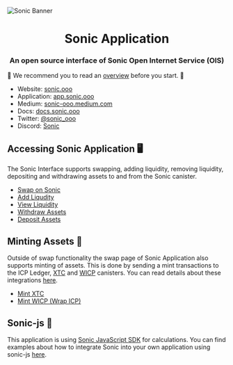 ![Sonic Banner](https://storageapi.fleek.co/fleek-team-bucket/logos/sonic-log.png)

<h1 align="center">Sonic Application</h1>

<h3 align="center">An open source interface of Sonic Open Internet Service (OIS)</h3>

📖 We recommend you to read an [overview](https://docs.sonic.ooo/#overview) before you start. 📖

- Website: [sonic.ooo](https://sonic.ooo/)
- Application: [app.sonic.ooo](https://app.sonic.ooo)
- Medium: [sonic-ooo.medium.com](https://sonic-ooo.medium.com/)
- Docs: [docs.sonic.ooo](https://docs.sonic.ooo/)
- Twitter: [@sonic_ooo](https://twitter.com/sonic_ooo)
- Discord: [Sonic](https://discord.gg/ZxX44xyu)

## Accessing Sonic Application 🖥

The Sonic Interface supports swapping, adding liquidity, removing liquidity, depositing and withdrawing assets to and from the Sonic canister.

- [Swap on Sonic](https://app.sonic.ooo/swap)
- [Add Liqudity](https://app.sonic.ooo/liquidity/add)
- [View Liquidity](https://app.sonic.ooo/liquidity)
- [Withdraw Assets](https://app.sonic.ooo/assets/withdraw)
- [Deposit Assets](https://app.sonic.ooo/assets/deposit)

## Minting Assets 🔨

Outside of swap functionality the swap page of Sonic Application also supports minting of assets. This is done by sending a mint transactions to the ICP Ledger, [XTC](https://dank.ooo/xtc/) and [WICP](https://dank.ooo/wicp/) canisters. You can read details about these integrations [here](https://docs.sonic.ooo/developer-guides/front-end-integrations).

- [Mint XTC](https://app.sonic.ooo/swap?from=ICP&to=aanaa-xaaaa-aaaah-aaeiq-cai)
- [Mint WICP (Wrap ICP)](https://app.sonic.ooo/swap?from=ICP&to=utozz-siaaa-aaaam-qaaxq-cai)

## Sonic-js 🔧

This application is using [Sonic JavaScript SDK](https://github.com/Psychedelic/sonic-js) for calculations. You can find examples about how to integrate Sonic into your own application using sonic-js [here]().
